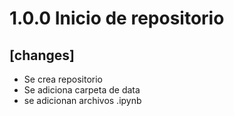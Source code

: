 # 1.0.0 Inicio de repositorio

## [changes]

- Se crea repositorio
- Se adiciona carpeta de data
- se adicionan archivos .ipynb
